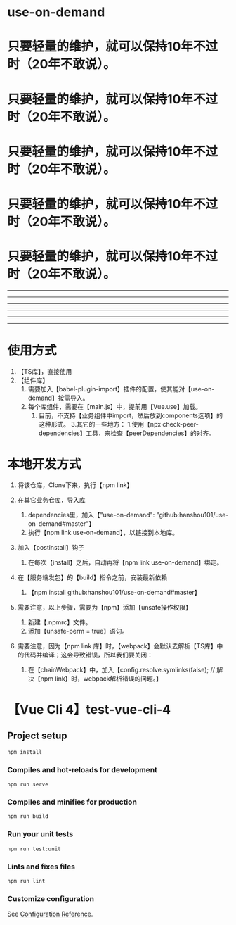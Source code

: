 # use-on-demand
# 只要轻量的维护，就可以保持10年不过时（20年不敢说）。
# 只要轻量的维护，就可以保持10年不过时（20年不敢说）。
# 只要轻量的维护，就可以保持10年不过时（20年不敢说）。
# 只要轻量的维护，就可以保持10年不过时（20年不敢说）。
# 只要轻量的维护，就可以保持10年不过时（20年不敢说）。

------------
------------
------------
------------
------------
------------


# 使用方式

1. 【TS库】，直接使用
2. 【组件库】
    1. 需要加入【babel-plugin-import】插件的配置，使其能对【use-on-demand】按需导入。
    2. 每个库组件，需要在【main.js】中，提前用【Vue.use】加载。
        1. 目前，不支持【业务组件中import，然后放到components选项】的这种形式。
3.其它的一些地方：
    1.使用【npx check-peer-dependencies】工具，来检查【peerDependencies】的对齐。


# 本地开发方式
1. 将该仓库，Clone下来，执行【npm link】
2. 在其它业务仓库，导入库
    1. dependencies里，加入【"use-on-demand": "github:hanshou101/use-on-demand#master"】
    2. 执行【npm link use-on-demand】，以链接到本地库。
3. 加入【postinstall】钩子
    1. 在每次【install】之后，自动再将【npm link use-on-demand】绑定。

4. 在【服务端发包】的【build】指令之前，安装最新依赖
    1. 【npm install github:hanshou101/use-on-demand#master】

5. 需要注意，以上步骤，需要为【npm】添加【unsafe操作权限】
    1. 新建【.npmrc】文件。
    2. 添加【unsafe-perm = true】语句。

6. 需要注意，因为【npm link 库】时，【webpack】会默认去解析【TS库】中的代码并编译；这会导致错误，所以我们要关闭：
    1. 在【chainWebpack】中，加入【config.resolve.symlinks(false); // 解决【npm link】时，webpack解析错误的问题。】

# 【Vue Cli 4】test-vue-cli-4

## Project setup
```
npm install
```

### Compiles and hot-reloads for development
```
npm run serve
```

### Compiles and minifies for production
```
npm run build
```

### Run your unit tests
```
npm run test:unit
```

### Lints and fixes files
```
npm run lint
```

### Customize configuration
See [Configuration Reference](https://cli.vuejs.org/config/).
